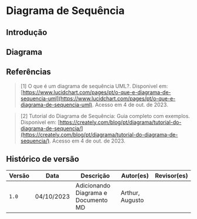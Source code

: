 # Diagrama de Sequência

## Introdução

## Diagrama

## Referências

> [1] O que é um diagrama de sequência UML?. Disponivel em: [https://www.lucidchart.com/pages/pt/o-que-e-diagrama-de-sequencia-uml](https://www.lucidchart.com/pages/pt/o-que-e-diagrama-de-sequencia-uml). Acesso em 4 de out. de 2023.

> [2] Tutorial do Diagrama de Sequência: Guia completo com exemplos. Disponivel em: [https://creately.com/blog/pt/diagrama/tutorial-do-diagrama-de-sequencia/](https://creately.com/blog/pt/diagrama/tutorial-do-diagrama-de-sequencia/). Acesso em 4 de out. de 2023.

## Histórico de versão

| Versão | Data       | Descrição                           | Autor(es)       | Revisor(es) |
| ------ | ---------- | ----------------------------------- | --------------- | ----------- |
| `1.0`  | 04/10/2023 | Adicionando Diagrama e Documento MD | Arthur, Augusto |             |